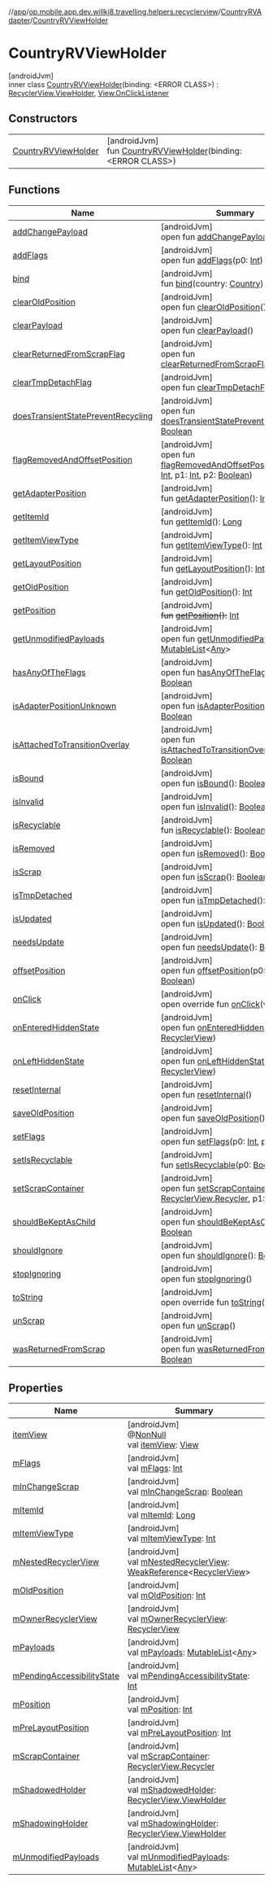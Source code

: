 //[app](../../../../index.md)/[op.mobile.app.dev.willkj8.travelling.helpers.recyclerview](../../index.md)/[CountryRVAdapter](../index.md)/[CountryRVViewHolder](index.md)

# CountryRVViewHolder

[androidJvm]\
inner class [CountryRVViewHolder](index.md)(binding: &lt;ERROR CLASS&gt;) : [RecyclerView.ViewHolder](https://developer.android.com/reference/kotlin/androidx/recyclerview/widget/RecyclerView.ViewHolder.html), [View.OnClickListener](https://developer.android.com/reference/kotlin/android/view/View.OnClickListener.html)

## Constructors

| | |
|---|---|
| [CountryRVViewHolder](-country-r-v-view-holder.md) | [androidJvm]<br>fun [CountryRVViewHolder](-country-r-v-view-holder.md)(binding: &lt;ERROR CLASS&gt;) |

## Functions

| Name | Summary |
|---|---|
| [addChangePayload](../../-quiz-result-r-v-adapter/-quiz-result-r-v-view-holder/index.md#261292935%2FFunctions%2F-912451524) | [androidJvm]<br>open fun [addChangePayload](../../-quiz-result-r-v-adapter/-quiz-result-r-v-view-holder/index.md#261292935%2FFunctions%2F-912451524)(p0: [Any](https://kotlinlang.org/api/latest/jvm/stdlib/kotlin/-any/index.html)) |
| [addFlags](../../-quiz-result-r-v-adapter/-quiz-result-r-v-view-holder/index.md#-98255429%2FFunctions%2F-912451524) | [androidJvm]<br>open fun [addFlags](../../-quiz-result-r-v-adapter/-quiz-result-r-v-view-holder/index.md#-98255429%2FFunctions%2F-912451524)(p0: [Int](https://kotlinlang.org/api/latest/jvm/stdlib/kotlin/-int/index.html)) |
| [bind](bind.md) | [androidJvm]<br>fun [bind](bind.md)(country: [Country](../../../op.mobile.app.dev.willkj8.travelling.model/-country/index.md)) |
| [clearOldPosition](../../-quiz-result-r-v-adapter/-quiz-result-r-v-view-holder/index.md#1542333312%2FFunctions%2F-912451524) | [androidJvm]<br>open fun [clearOldPosition](../../-quiz-result-r-v-adapter/-quiz-result-r-v-view-holder/index.md#1542333312%2FFunctions%2F-912451524)() |
| [clearPayload](../../-quiz-result-r-v-adapter/-quiz-result-r-v-view-holder/index.md#-1678162526%2FFunctions%2F-912451524) | [androidJvm]<br>open fun [clearPayload](../../-quiz-result-r-v-adapter/-quiz-result-r-v-view-holder/index.md#-1678162526%2FFunctions%2F-912451524)() |
| [clearReturnedFromScrapFlag](../../-quiz-result-r-v-adapter/-quiz-result-r-v-view-holder/index.md#-1553068564%2FFunctions%2F-912451524) | [androidJvm]<br>open fun [clearReturnedFromScrapFlag](../../-quiz-result-r-v-adapter/-quiz-result-r-v-view-holder/index.md#-1553068564%2FFunctions%2F-912451524)() |
| [clearTmpDetachFlag](../../-quiz-result-r-v-adapter/-quiz-result-r-v-view-holder/index.md#923797466%2FFunctions%2F-912451524) | [androidJvm]<br>open fun [clearTmpDetachFlag](../../-quiz-result-r-v-adapter/-quiz-result-r-v-view-holder/index.md#923797466%2FFunctions%2F-912451524)() |
| [doesTransientStatePreventRecycling](../../-quiz-result-r-v-adapter/-quiz-result-r-v-view-holder/index.md#950310091%2FFunctions%2F-912451524) | [androidJvm]<br>open fun [doesTransientStatePreventRecycling](../../-quiz-result-r-v-adapter/-quiz-result-r-v-view-holder/index.md#950310091%2FFunctions%2F-912451524)(): [Boolean](https://kotlinlang.org/api/latest/jvm/stdlib/kotlin/-boolean/index.html) |
| [flagRemovedAndOffsetPosition](../../-quiz-result-r-v-adapter/-quiz-result-r-v-view-holder/index.md#-1556540183%2FFunctions%2F-912451524) | [androidJvm]<br>open fun [flagRemovedAndOffsetPosition](../../-quiz-result-r-v-adapter/-quiz-result-r-v-view-holder/index.md#-1556540183%2FFunctions%2F-912451524)(p0: [Int](https://kotlinlang.org/api/latest/jvm/stdlib/kotlin/-int/index.html), p1: [Int](https://kotlinlang.org/api/latest/jvm/stdlib/kotlin/-int/index.html), p2: [Boolean](https://kotlinlang.org/api/latest/jvm/stdlib/kotlin/-boolean/index.html)) |
| [getAdapterPosition](../../-quiz-result-r-v-adapter/-quiz-result-r-v-view-holder/index.md#644519777%2FFunctions%2F-912451524) | [androidJvm]<br>fun [getAdapterPosition](../../-quiz-result-r-v-adapter/-quiz-result-r-v-view-holder/index.md#644519777%2FFunctions%2F-912451524)(): [Int](https://kotlinlang.org/api/latest/jvm/stdlib/kotlin/-int/index.html) |
| [getItemId](../../-quiz-result-r-v-adapter/-quiz-result-r-v-view-holder/index.md#1378485811%2FFunctions%2F-912451524) | [androidJvm]<br>fun [getItemId](../../-quiz-result-r-v-adapter/-quiz-result-r-v-view-holder/index.md#1378485811%2FFunctions%2F-912451524)(): [Long](https://kotlinlang.org/api/latest/jvm/stdlib/kotlin/-long/index.html) |
| [getItemViewType](../../-quiz-result-r-v-adapter/-quiz-result-r-v-view-holder/index.md#-1649344625%2FFunctions%2F-912451524) | [androidJvm]<br>fun [getItemViewType](../../-quiz-result-r-v-adapter/-quiz-result-r-v-view-holder/index.md#-1649344625%2FFunctions%2F-912451524)(): [Int](https://kotlinlang.org/api/latest/jvm/stdlib/kotlin/-int/index.html) |
| [getLayoutPosition](../../-quiz-result-r-v-adapter/-quiz-result-r-v-view-holder/index.md#-1407255826%2FFunctions%2F-912451524) | [androidJvm]<br>fun [getLayoutPosition](../../-quiz-result-r-v-adapter/-quiz-result-r-v-view-holder/index.md#-1407255826%2FFunctions%2F-912451524)(): [Int](https://kotlinlang.org/api/latest/jvm/stdlib/kotlin/-int/index.html) |
| [getOldPosition](../../-quiz-result-r-v-adapter/-quiz-result-r-v-view-holder/index.md#-1203059319%2FFunctions%2F-912451524) | [androidJvm]<br>fun [getOldPosition](../../-quiz-result-r-v-adapter/-quiz-result-r-v-view-holder/index.md#-1203059319%2FFunctions%2F-912451524)(): [Int](https://kotlinlang.org/api/latest/jvm/stdlib/kotlin/-int/index.html) |
| [getPosition](../../-quiz-result-r-v-adapter/-quiz-result-r-v-view-holder/index.md#-1155470344%2FFunctions%2F-912451524) | [androidJvm]<br>~~fun~~ [~~getPosition~~](../../-quiz-result-r-v-adapter/-quiz-result-r-v-view-holder/index.md#-1155470344%2FFunctions%2F-912451524)~~(~~~~)~~~~:~~ [Int](https://kotlinlang.org/api/latest/jvm/stdlib/kotlin/-int/index.html) |
| [getUnmodifiedPayloads](../../-quiz-result-r-v-adapter/-quiz-result-r-v-view-holder/index.md#-1340096838%2FFunctions%2F-912451524) | [androidJvm]<br>open fun [getUnmodifiedPayloads](../../-quiz-result-r-v-adapter/-quiz-result-r-v-view-holder/index.md#-1340096838%2FFunctions%2F-912451524)(): [MutableList](https://kotlinlang.org/api/latest/jvm/stdlib/kotlin.collections/-mutable-list/index.html)&lt;[Any](https://kotlinlang.org/api/latest/jvm/stdlib/kotlin/-any/index.html)&gt; |
| [hasAnyOfTheFlags](../../-quiz-result-r-v-adapter/-quiz-result-r-v-view-holder/index.md#-1508071070%2FFunctions%2F-912451524) | [androidJvm]<br>open fun [hasAnyOfTheFlags](../../-quiz-result-r-v-adapter/-quiz-result-r-v-view-holder/index.md#-1508071070%2FFunctions%2F-912451524)(p0: [Int](https://kotlinlang.org/api/latest/jvm/stdlib/kotlin/-int/index.html)): [Boolean](https://kotlinlang.org/api/latest/jvm/stdlib/kotlin/-boolean/index.html) |
| [isAdapterPositionUnknown](../../-quiz-result-r-v-adapter/-quiz-result-r-v-view-holder/index.md#-38574553%2FFunctions%2F-912451524) | [androidJvm]<br>open fun [isAdapterPositionUnknown](../../-quiz-result-r-v-adapter/-quiz-result-r-v-view-holder/index.md#-38574553%2FFunctions%2F-912451524)(): [Boolean](https://kotlinlang.org/api/latest/jvm/stdlib/kotlin/-boolean/index.html) |
| [isAttachedToTransitionOverlay](../../-quiz-result-r-v-adapter/-quiz-result-r-v-view-holder/index.md#335386437%2FFunctions%2F-912451524) | [androidJvm]<br>open fun [isAttachedToTransitionOverlay](../../-quiz-result-r-v-adapter/-quiz-result-r-v-view-holder/index.md#335386437%2FFunctions%2F-912451524)(): [Boolean](https://kotlinlang.org/api/latest/jvm/stdlib/kotlin/-boolean/index.html) |
| [isBound](../../-quiz-result-r-v-adapter/-quiz-result-r-v-view-holder/index.md#-871435581%2FFunctions%2F-912451524) | [androidJvm]<br>open fun [isBound](../../-quiz-result-r-v-adapter/-quiz-result-r-v-view-holder/index.md#-871435581%2FFunctions%2F-912451524)(): [Boolean](https://kotlinlang.org/api/latest/jvm/stdlib/kotlin/-boolean/index.html) |
| [isInvalid](../../-quiz-result-r-v-adapter/-quiz-result-r-v-view-holder/index.md#1764418410%2FFunctions%2F-912451524) | [androidJvm]<br>open fun [isInvalid](../../-quiz-result-r-v-adapter/-quiz-result-r-v-view-holder/index.md#1764418410%2FFunctions%2F-912451524)(): [Boolean](https://kotlinlang.org/api/latest/jvm/stdlib/kotlin/-boolean/index.html) |
| [isRecyclable](../../-quiz-result-r-v-adapter/-quiz-result-r-v-view-holder/index.md#-1703443315%2FFunctions%2F-912451524) | [androidJvm]<br>fun [isRecyclable](../../-quiz-result-r-v-adapter/-quiz-result-r-v-view-holder/index.md#-1703443315%2FFunctions%2F-912451524)(): [Boolean](https://kotlinlang.org/api/latest/jvm/stdlib/kotlin/-boolean/index.html) |
| [isRemoved](../../-quiz-result-r-v-adapter/-quiz-result-r-v-view-holder/index.md#903910689%2FFunctions%2F-912451524) | [androidJvm]<br>open fun [isRemoved](../../-quiz-result-r-v-adapter/-quiz-result-r-v-view-holder/index.md#903910689%2FFunctions%2F-912451524)(): [Boolean](https://kotlinlang.org/api/latest/jvm/stdlib/kotlin/-boolean/index.html) |
| [isScrap](../../-quiz-result-r-v-adapter/-quiz-result-r-v-view-holder/index.md#1114019792%2FFunctions%2F-912451524) | [androidJvm]<br>open fun [isScrap](../../-quiz-result-r-v-adapter/-quiz-result-r-v-view-holder/index.md#1114019792%2FFunctions%2F-912451524)(): [Boolean](https://kotlinlang.org/api/latest/jvm/stdlib/kotlin/-boolean/index.html) |
| [isTmpDetached](../../-quiz-result-r-v-adapter/-quiz-result-r-v-view-holder/index.md#1073894904%2FFunctions%2F-912451524) | [androidJvm]<br>open fun [isTmpDetached](../../-quiz-result-r-v-adapter/-quiz-result-r-v-view-holder/index.md#1073894904%2FFunctions%2F-912451524)(): [Boolean](https://kotlinlang.org/api/latest/jvm/stdlib/kotlin/-boolean/index.html) |
| [isUpdated](../../-quiz-result-r-v-adapter/-quiz-result-r-v-view-holder/index.md#-1973462746%2FFunctions%2F-912451524) | [androidJvm]<br>open fun [isUpdated](../../-quiz-result-r-v-adapter/-quiz-result-r-v-view-holder/index.md#-1973462746%2FFunctions%2F-912451524)(): [Boolean](https://kotlinlang.org/api/latest/jvm/stdlib/kotlin/-boolean/index.html) |
| [needsUpdate](../../-quiz-result-r-v-adapter/-quiz-result-r-v-view-holder/index.md#-847853903%2FFunctions%2F-912451524) | [androidJvm]<br>open fun [needsUpdate](../../-quiz-result-r-v-adapter/-quiz-result-r-v-view-holder/index.md#-847853903%2FFunctions%2F-912451524)(): [Boolean](https://kotlinlang.org/api/latest/jvm/stdlib/kotlin/-boolean/index.html) |
| [offsetPosition](../../-quiz-result-r-v-adapter/-quiz-result-r-v-view-holder/index.md#-626976801%2FFunctions%2F-912451524) | [androidJvm]<br>open fun [offsetPosition](../../-quiz-result-r-v-adapter/-quiz-result-r-v-view-holder/index.md#-626976801%2FFunctions%2F-912451524)(p0: [Int](https://kotlinlang.org/api/latest/jvm/stdlib/kotlin/-int/index.html), p1: [Boolean](https://kotlinlang.org/api/latest/jvm/stdlib/kotlin/-boolean/index.html)) |
| [onClick](on-click.md) | [androidJvm]<br>open override fun [onClick](on-click.md)(view: [View](https://developer.android.com/reference/kotlin/android/view/View.html)) |
| [onEnteredHiddenState](../../-quiz-result-r-v-adapter/-quiz-result-r-v-view-holder/index.md#-1314651163%2FFunctions%2F-912451524) | [androidJvm]<br>open fun [onEnteredHiddenState](../../-quiz-result-r-v-adapter/-quiz-result-r-v-view-holder/index.md#-1314651163%2FFunctions%2F-912451524)(p0: [RecyclerView](https://developer.android.com/reference/kotlin/androidx/recyclerview/widget/RecyclerView.html)) |
| [onLeftHiddenState](../../-quiz-result-r-v-adapter/-quiz-result-r-v-view-holder/index.md#-142764541%2FFunctions%2F-912451524) | [androidJvm]<br>open fun [onLeftHiddenState](../../-quiz-result-r-v-adapter/-quiz-result-r-v-view-holder/index.md#-142764541%2FFunctions%2F-912451524)(p0: [RecyclerView](https://developer.android.com/reference/kotlin/androidx/recyclerview/widget/RecyclerView.html)) |
| [resetInternal](../../-quiz-result-r-v-adapter/-quiz-result-r-v-view-holder/index.md#-439112821%2FFunctions%2F-912451524) | [androidJvm]<br>open fun [resetInternal](../../-quiz-result-r-v-adapter/-quiz-result-r-v-view-holder/index.md#-439112821%2FFunctions%2F-912451524)() |
| [saveOldPosition](../../-quiz-result-r-v-adapter/-quiz-result-r-v-view-holder/index.md#-1570989724%2FFunctions%2F-912451524) | [androidJvm]<br>open fun [saveOldPosition](../../-quiz-result-r-v-adapter/-quiz-result-r-v-view-holder/index.md#-1570989724%2FFunctions%2F-912451524)() |
| [setFlags](../../-quiz-result-r-v-adapter/-quiz-result-r-v-view-holder/index.md#1913047905%2FFunctions%2F-912451524) | [androidJvm]<br>open fun [setFlags](../../-quiz-result-r-v-adapter/-quiz-result-r-v-view-holder/index.md#1913047905%2FFunctions%2F-912451524)(p0: [Int](https://kotlinlang.org/api/latest/jvm/stdlib/kotlin/-int/index.html), p1: [Int](https://kotlinlang.org/api/latest/jvm/stdlib/kotlin/-int/index.html)) |
| [setIsRecyclable](../../-quiz-result-r-v-adapter/-quiz-result-r-v-view-holder/index.md#-1860912636%2FFunctions%2F-912451524) | [androidJvm]<br>fun [setIsRecyclable](../../-quiz-result-r-v-adapter/-quiz-result-r-v-view-holder/index.md#-1860912636%2FFunctions%2F-912451524)(p0: [Boolean](https://kotlinlang.org/api/latest/jvm/stdlib/kotlin/-boolean/index.html)) |
| [setScrapContainer](../../-quiz-result-r-v-adapter/-quiz-result-r-v-view-holder/index.md#-1794523421%2FFunctions%2F-912451524) | [androidJvm]<br>open fun [setScrapContainer](../../-quiz-result-r-v-adapter/-quiz-result-r-v-view-holder/index.md#-1794523421%2FFunctions%2F-912451524)(p0: [RecyclerView.Recycler](https://developer.android.com/reference/kotlin/androidx/recyclerview/widget/RecyclerView.Recycler.html), p1: [Boolean](https://kotlinlang.org/api/latest/jvm/stdlib/kotlin/-boolean/index.html)) |
| [shouldBeKeptAsChild](../../-quiz-result-r-v-adapter/-quiz-result-r-v-view-holder/index.md#2126280289%2FFunctions%2F-912451524) | [androidJvm]<br>open fun [shouldBeKeptAsChild](../../-quiz-result-r-v-adapter/-quiz-result-r-v-view-holder/index.md#2126280289%2FFunctions%2F-912451524)(): [Boolean](https://kotlinlang.org/api/latest/jvm/stdlib/kotlin/-boolean/index.html) |
| [shouldIgnore](../../-quiz-result-r-v-adapter/-quiz-result-r-v-view-holder/index.md#-1576574146%2FFunctions%2F-912451524) | [androidJvm]<br>open fun [shouldIgnore](../../-quiz-result-r-v-adapter/-quiz-result-r-v-view-holder/index.md#-1576574146%2FFunctions%2F-912451524)(): [Boolean](https://kotlinlang.org/api/latest/jvm/stdlib/kotlin/-boolean/index.html) |
| [stopIgnoring](../../-quiz-result-r-v-adapter/-quiz-result-r-v-view-holder/index.md#1900238322%2FFunctions%2F-912451524) | [androidJvm]<br>open fun [stopIgnoring](../../-quiz-result-r-v-adapter/-quiz-result-r-v-view-holder/index.md#1900238322%2FFunctions%2F-912451524)() |
| [toString](../../-quiz-result-r-v-adapter/-quiz-result-r-v-view-holder/index.md#-1200015593%2FFunctions%2F-912451524) | [androidJvm]<br>open override fun [toString](../../-quiz-result-r-v-adapter/-quiz-result-r-v-view-holder/index.md#-1200015593%2FFunctions%2F-912451524)(): [String](https://kotlinlang.org/api/latest/jvm/stdlib/kotlin/-string/index.html) |
| [unScrap](../../-quiz-result-r-v-adapter/-quiz-result-r-v-view-holder/index.md#1008577791%2FFunctions%2F-912451524) | [androidJvm]<br>open fun [unScrap](../../-quiz-result-r-v-adapter/-quiz-result-r-v-view-holder/index.md#1008577791%2FFunctions%2F-912451524)() |
| [wasReturnedFromScrap](../../-quiz-result-r-v-adapter/-quiz-result-r-v-view-holder/index.md#662064276%2FFunctions%2F-912451524) | [androidJvm]<br>open fun [wasReturnedFromScrap](../../-quiz-result-r-v-adapter/-quiz-result-r-v-view-holder/index.md#662064276%2FFunctions%2F-912451524)(): [Boolean](https://kotlinlang.org/api/latest/jvm/stdlib/kotlin/-boolean/index.html) |

## Properties

| Name | Summary |
|---|---|
| [itemView](../../-quiz-result-r-v-adapter/-quiz-result-r-v-view-holder/index.md#29975211%2FProperties%2F-912451524) | [androidJvm]<br>@[NonNull](https://developer.android.com/reference/kotlin/androidx/annotation/NonNull.html)<br>val [itemView](../../-quiz-result-r-v-adapter/-quiz-result-r-v-view-holder/index.md#29975211%2FProperties%2F-912451524): [View](https://developer.android.com/reference/kotlin/android/view/View.html) |
| [mFlags](../../-quiz-result-r-v-adapter/-quiz-result-r-v-view-holder/index.md#-998307671%2FProperties%2F-912451524) | [androidJvm]<br>val [mFlags](../../-quiz-result-r-v-adapter/-quiz-result-r-v-view-holder/index.md#-998307671%2FProperties%2F-912451524): [Int](https://kotlinlang.org/api/latest/jvm/stdlib/kotlin/-int/index.html) |
| [mInChangeScrap](../../-quiz-result-r-v-adapter/-quiz-result-r-v-view-holder/index.md#1914876468%2FProperties%2F-912451524) | [androidJvm]<br>val [mInChangeScrap](../../-quiz-result-r-v-adapter/-quiz-result-r-v-view-holder/index.md#1914876468%2FProperties%2F-912451524): [Boolean](https://kotlinlang.org/api/latest/jvm/stdlib/kotlin/-boolean/index.html) |
| [mItemId](../../-quiz-result-r-v-adapter/-quiz-result-r-v-view-holder/index.md#872024252%2FProperties%2F-912451524) | [androidJvm]<br>val [mItemId](../../-quiz-result-r-v-adapter/-quiz-result-r-v-view-holder/index.md#872024252%2FProperties%2F-912451524): [Long](https://kotlinlang.org/api/latest/jvm/stdlib/kotlin/-long/index.html) |
| [mItemViewType](../../-quiz-result-r-v-adapter/-quiz-result-r-v-view-holder/index.md#-13813928%2FProperties%2F-912451524) | [androidJvm]<br>val [mItemViewType](../../-quiz-result-r-v-adapter/-quiz-result-r-v-view-holder/index.md#-13813928%2FProperties%2F-912451524): [Int](https://kotlinlang.org/api/latest/jvm/stdlib/kotlin/-int/index.html) |
| [mNestedRecyclerView](../../-quiz-result-r-v-adapter/-quiz-result-r-v-view-holder/index.md#-1951367345%2FProperties%2F-912451524) | [androidJvm]<br>val [mNestedRecyclerView](../../-quiz-result-r-v-adapter/-quiz-result-r-v-view-holder/index.md#-1951367345%2FProperties%2F-912451524): [WeakReference](https://developer.android.com/reference/kotlin/java/lang/ref/WeakReference.html)&lt;[RecyclerView](https://developer.android.com/reference/kotlin/androidx/recyclerview/widget/RecyclerView.html)&gt; |
| [mOldPosition](../../-quiz-result-r-v-adapter/-quiz-result-r-v-view-holder/index.md#-873205600%2FProperties%2F-912451524) | [androidJvm]<br>val [mOldPosition](../../-quiz-result-r-v-adapter/-quiz-result-r-v-view-holder/index.md#-873205600%2FProperties%2F-912451524): [Int](https://kotlinlang.org/api/latest/jvm/stdlib/kotlin/-int/index.html) |
| [mOwnerRecyclerView](../../-quiz-result-r-v-adapter/-quiz-result-r-v-view-holder/index.md#1972724441%2FProperties%2F-912451524) | [androidJvm]<br>val [mOwnerRecyclerView](../../-quiz-result-r-v-adapter/-quiz-result-r-v-view-holder/index.md#1972724441%2FProperties%2F-912451524): [RecyclerView](https://developer.android.com/reference/kotlin/androidx/recyclerview/widget/RecyclerView.html) |
| [mPayloads](../../-quiz-result-r-v-adapter/-quiz-result-r-v-view-holder/index.md#-1283662779%2FProperties%2F-912451524) | [androidJvm]<br>val [mPayloads](../../-quiz-result-r-v-adapter/-quiz-result-r-v-view-holder/index.md#-1283662779%2FProperties%2F-912451524): [MutableList](https://kotlinlang.org/api/latest/jvm/stdlib/kotlin.collections/-mutable-list/index.html)&lt;[Any](https://kotlinlang.org/api/latest/jvm/stdlib/kotlin/-any/index.html)&gt; |
| [mPendingAccessibilityState](../../-quiz-result-r-v-adapter/-quiz-result-r-v-view-holder/index.md#1623613750%2FProperties%2F-912451524) | [androidJvm]<br>val [mPendingAccessibilityState](../../-quiz-result-r-v-adapter/-quiz-result-r-v-view-holder/index.md#1623613750%2FProperties%2F-912451524): [Int](https://kotlinlang.org/api/latest/jvm/stdlib/kotlin/-int/index.html) |
| [mPosition](../../-quiz-result-r-v-adapter/-quiz-result-r-v-view-holder/index.md#1761243201%2FProperties%2F-912451524) | [androidJvm]<br>val [mPosition](../../-quiz-result-r-v-adapter/-quiz-result-r-v-view-holder/index.md#1761243201%2FProperties%2F-912451524): [Int](https://kotlinlang.org/api/latest/jvm/stdlib/kotlin/-int/index.html) |
| [mPreLayoutPosition](../../-quiz-result-r-v-adapter/-quiz-result-r-v-view-holder/index.md#-1929770598%2FProperties%2F-912451524) | [androidJvm]<br>val [mPreLayoutPosition](../../-quiz-result-r-v-adapter/-quiz-result-r-v-view-holder/index.md#-1929770598%2FProperties%2F-912451524): [Int](https://kotlinlang.org/api/latest/jvm/stdlib/kotlin/-int/index.html) |
| [mScrapContainer](../../-quiz-result-r-v-adapter/-quiz-result-r-v-view-holder/index.md#-1022352934%2FProperties%2F-912451524) | [androidJvm]<br>val [mScrapContainer](../../-quiz-result-r-v-adapter/-quiz-result-r-v-view-holder/index.md#-1022352934%2FProperties%2F-912451524): [RecyclerView.Recycler](https://developer.android.com/reference/kotlin/androidx/recyclerview/widget/RecyclerView.Recycler.html) |
| [mShadowedHolder](../../-quiz-result-r-v-adapter/-quiz-result-r-v-view-holder/index.md#80046495%2FProperties%2F-912451524) | [androidJvm]<br>val [mShadowedHolder](../../-quiz-result-r-v-adapter/-quiz-result-r-v-view-holder/index.md#80046495%2FProperties%2F-912451524): [RecyclerView.ViewHolder](https://developer.android.com/reference/kotlin/androidx/recyclerview/widget/RecyclerView.ViewHolder.html) |
| [mShadowingHolder](../../-quiz-result-r-v-adapter/-quiz-result-r-v-view-holder/index.md#-1890744766%2FProperties%2F-912451524) | [androidJvm]<br>val [mShadowingHolder](../../-quiz-result-r-v-adapter/-quiz-result-r-v-view-holder/index.md#-1890744766%2FProperties%2F-912451524): [RecyclerView.ViewHolder](https://developer.android.com/reference/kotlin/androidx/recyclerview/widget/RecyclerView.ViewHolder.html) |
| [mUnmodifiedPayloads](../../-quiz-result-r-v-adapter/-quiz-result-r-v-view-holder/index.md#68893635%2FProperties%2F-912451524) | [androidJvm]<br>val [mUnmodifiedPayloads](../../-quiz-result-r-v-adapter/-quiz-result-r-v-view-holder/index.md#68893635%2FProperties%2F-912451524): [MutableList](https://kotlinlang.org/api/latest/jvm/stdlib/kotlin.collections/-mutable-list/index.html)&lt;[Any](https://kotlinlang.org/api/latest/jvm/stdlib/kotlin/-any/index.html)&gt; |

